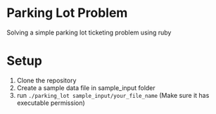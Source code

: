 # Parking Lot Problem

Solving a simple parking lot ticketing problem using ruby

# Setup

1) Clone the repository
2) Create a sample data file in sample_input folder
3) run `./parking_lot sample_input/your_file_name` (Make sure it has executable permission)


